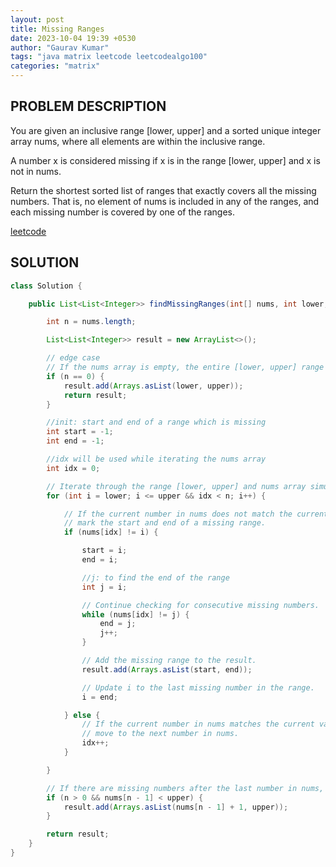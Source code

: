 ```yaml
---
layout: post
title: Missing Ranges
date: 2023-10-04 19:39 +0530
author: "Gaurav Kumar"
tags: "java matrix leetcode leetcodealgo100"
categories: "matrix"
---
```


## PROBLEM DESCRIPTION

You are given an inclusive range [lower, upper] and a sorted unique integer array nums, where all elements are within the inclusive range.

A number x is considered missing if x is in the range [lower, upper] and x is not in nums.

Return the shortest sorted list of ranges that exactly covers all the missing numbers. That is, no element of nums is included in any of the ranges, and each missing number is covered by one of the ranges.

[leetcode](https://leetcode.com/problems/missing-ranges/)

## SOLUTION

```java
class Solution {

    public List<List<Integer>> findMissingRanges(int[] nums, int lower, int upper) {

        int n = nums.length;

        List<List<Integer>> result = new ArrayList<>();

        // edge case
        // If the nums array is empty, the entire [lower, upper] range is missing.
        if (n == 0) {
            result.add(Arrays.asList(lower, upper));
            return result;
        }

        //init: start and end of a range which is missing
        int start = -1;
        int end = -1;

        //idx will be used while iterating the nums array
        int idx = 0;

        // Iterate through the range [lower, upper] and nums array simultaneously.
        for (int i = lower; i <= upper && idx < n; i++) {

            // If the current number in nums does not match the current value in the range,
            // mark the start and end of a missing range.
            if (nums[idx] != i) {

                start = i;
                end = i;

                //j: to find the end of the range
                int j = i;

                // Continue checking for consecutive missing numbers.
                while (nums[idx] != j) {
                    end = j;
                    j++;
                }

                // Add the missing range to the result.
                result.add(Arrays.asList(start, end));

                // Update i to the last missing number in the range.
                i = end;

            } else {
                // If the current number in nums matches the current value in the range,
                // move to the next number in nums.
                idx++;
            }

        }

        // If there are missing numbers after the last number in nums, add a missing range.
        if (n > 0 && nums[n - 1] < upper) {
            result.add(Arrays.asList(nums[n - 1] + 1, upper));
        }

        return result;
    }
}
```
